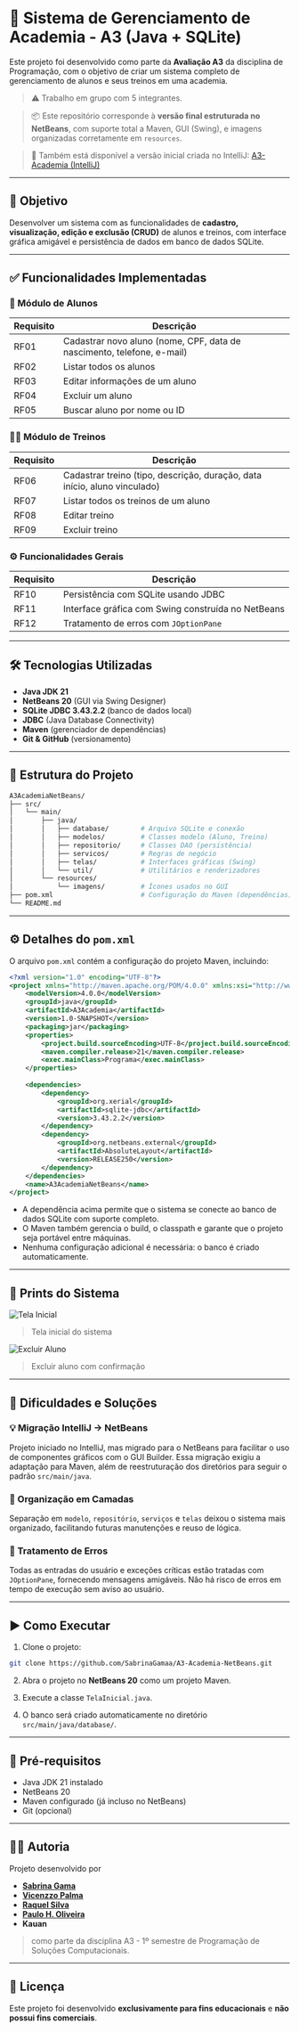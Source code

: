 # 💪 Sistema de Gerenciamento de Academia - A3 (Java + SQLite)

Este projeto foi desenvolvido como parte da **Avaliação A3** da disciplina de Programação, com o objetivo de criar um sistema completo de gerenciamento de alunos e seus treinos em uma academia.

> ⚠️ Trabalho em grupo com 5 integrantes.

> 📦 Este repositório corresponde à **versão final estruturada no NetBeans**, com suporte total a Maven, GUI (Swing), e imagens organizadas corretamente em `resources`.

> 🔗 Também está disponível a versão inicial criada no IntelliJ:
> [A3-Academia (IntelliJ)](https://github.com/SabrinaGamaa/A3-Academia)

---

## 🧠 Objetivo

Desenvolver um sistema com as funcionalidades de **cadastro, visualização, edição e exclusão (CRUD)** de alunos e treinos, com interface gráfica amigável e persistência de dados em banco de dados SQLite.

---

## ✅ Funcionalidades Implementadas

### 👤 Módulo de Alunos

| Requisito | Descrição |
|----------|-----------|
| RF01 | Cadastrar novo aluno (nome, CPF, data de nascimento, telefone, e-mail) |
| RF02 | Listar todos os alunos |
| RF03 | Editar informações de um aluno |
| RF04 | Excluir um aluno |
| RF05 | Buscar aluno por nome ou ID |

### 🏋️‍♀️ Módulo de Treinos

| Requisito | Descrição |
|----------|-----------|
| RF06 | Cadastrar treino (tipo, descrição, duração, data início, aluno vinculado) |
| RF07 | Listar todos os treinos de um aluno |
| RF08 | Editar treino |
| RF09 | Excluir treino |

### ⚙️ Funcionalidades Gerais

| Requisito | Descrição |
|----------|-----------|
| RF10 | Persistência com SQLite usando JDBC |
| RF11 | Interface gráfica com Swing construída no NetBeans |
| RF12 | Tratamento de erros com `JOptionPane` |

---

## 🛠 Tecnologias Utilizadas

- **Java JDK 21**
- **NetBeans 20** (GUI via Swing Designer)
- **SQLite JDBC 3.43.2.2** (banco de dados local)
- **JDBC** (Java Database Connectivity)
- **Maven** (gerenciador de dependências)
- **Git & GitHub** (versionamento)

---

## 📁 Estrutura do Projeto

```bash
A3AcademiaNetBeans/
├── src/
│   └── main/
│       ├── java/
│       │   ├── database/        # Arquivo SQLite e conexão
│       │   ├── modelos/         # Classes modelo (Aluno, Treino)
│       │   ├── repositorio/     # Classes DAO (persistência)
│       │   ├── servicos/        # Regras de negócio
│       │   ├── telas/           # Interfaces gráficas (Swing)
│       │   └── util/            # Utilitários e renderizadores
│       └── resources/
│           └── imagens/         # Ícones usados no GUI
├── pom.xml                      # Configuração do Maven (dependências)
└── README.md
```

---

## ⚙️ Detalhes do `pom.xml`

O arquivo `pom.xml` contém a configuração do projeto Maven, incluindo:

```xml
<?xml version="1.0" encoding="UTF-8"?>
<project xmlns="http://maven.apache.org/POM/4.0.0" xmlns:xsi="http://www.w3.org/2001/XMLSchema-instance" xsi:schemaLocation="http://maven.apache.org/POM/4.0.0 http://maven.apache.org/xsd/maven-4.0.0.xsd">
    <modelVersion>4.0.0</modelVersion>
    <groupId>java</groupId>
    <artifactId>A3Academia</artifactId>
    <version>1.0-SNAPSHOT</version>
    <packaging>jar</packaging>
    <properties>
        <project.build.sourceEncoding>UTF-8</project.build.sourceEncoding>
        <maven.compiler.release>21</maven.compiler.release>
        <exec.mainClass>Programa</exec.mainClass>
    </properties>
    
    <dependencies>
        <dependency>
            <groupId>org.xerial</groupId>
            <artifactId>sqlite-jdbc</artifactId>
            <version>3.43.2.2</version>
        </dependency>
        <dependency>
            <groupId>org.netbeans.external</groupId>
            <artifactId>AbsoluteLayout</artifactId>
            <version>RELEASE250</version>
        </dependency>
    </dependencies>
    <name>A3AcademiaNetBeans</name>
</project>
```

- A dependência acima permite que o sistema se conecte ao banco de dados SQLite com suporte completo.
- O Maven também gerencia o build, o classpath e garante que o projeto seja portável entre máquinas.
- Nenhuma configuração adicional é necessária: o banco é criado automaticamente.

---

## 📸 Prints do Sistema

![Tela Inicial](https://github.com/SabrinaGamaa/A3-Academia/blob/main/imagens/telaInicial.PNG)
> Tela inicial do sistema



![Excluir Aluno](https://github.com/SabrinaGamaa/A3-Academia/blob/main/imagens/deletarAluno.PNG)
> Excluir aluno com confirmação

---

## 📌 Dificuldades e Soluções

### 💡 Migração IntelliJ → NetBeans
Projeto iniciado no IntelliJ, mas migrado para o NetBeans para facilitar o uso de componentes gráficos com o GUI Builder. Essa migração exigiu a adaptação para Maven, além de reestruturação dos diretórios para seguir o padrão `src/main/java`.

### 🧩 Organização em Camadas
Separação em `modelo`, `repositório`, `serviços` e `telas` deixou o sistema mais organizado, facilitando futuras manutenções e reuso de lógica.

### 🚫 Tratamento de Erros
Todas as entradas do usuário e exceções críticas estão tratadas com `JOptionPane`, fornecendo mensagens amigáveis. Não há risco de erros em tempo de execução sem aviso ao usuário.


---

## ▶️ Como Executar

1. Clone o projeto:
```bash
git clone https://github.com/SabrinaGamaa/A3-Academia-NetBeans.git
```

2. Abra o projeto no **NetBeans 20** como um projeto Maven.

3. Execute a classe `TelaInicial.java`.

4. O banco será criado automaticamente no diretório `src/main/java/database/`.

---

## 🔧 Pré-requisitos

- Java JDK 21 instalado
- NetBeans 20
- Maven configurado (já incluso no NetBeans)
- Git (opcional)

---

## 👩‍💻 Autoria

Projeto desenvolvido por 
 - [**Sabrina Gama**](https://github.com/SabrinaGamaa)
 - [**Vicenzzo Palma**](https://github.com/vicenzzopalma)
 - [**Raquel Silva**](https://github.com/RaquelSillva)
 - [**Paulo H. Oliveira**](https://github.com/PauloHOC818)
 - **Kauan**

> como parte da disciplina A3 - 1º semestre de Programação de Soluções Computacionais.

---

## 📝 Licença

Este projeto foi desenvolvido **exclusivamente para fins educacionais** e **não possui fins comerciais**.
